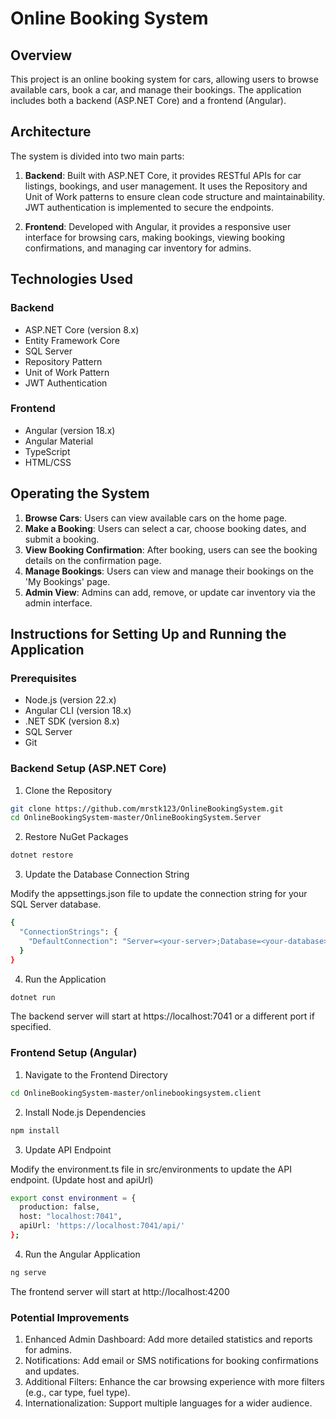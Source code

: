 # Online Booking System

## Overview

This project is an online booking system for cars, allowing users to browse available cars, book a car, and manage their bookings. The application includes both a backend (ASP.NET Core) and a frontend (Angular).

## Architecture

The system is divided into two main parts:

1. **Backend**: Built with ASP.NET Core, it provides RESTful APIs for car listings, bookings, and user management. It uses the Repository and Unit of Work patterns to ensure clean code structure and maintainability. JWT authentication is implemented to secure the endpoints.

2. **Frontend**: Developed with Angular, it provides a responsive user interface for browsing cars, making bookings, viewing booking confirmations, and managing car inventory for admins.

## Technologies Used

### Backend

- ASP.NET Core (version 8.x)
- Entity Framework Core
- SQL Server
- Repository Pattern
- Unit of Work Pattern
- JWT Authentication

### Frontend

- Angular (version 18.x)
- Angular Material
- TypeScript
- HTML/CSS

## Operating the System

1. **Browse Cars**: Users can view available cars on the home page.
2. **Make a Booking**: Users can select a car, choose booking dates, and submit a booking.
3. **View Booking Confirmation**: After booking, users can see the booking details on the confirmation page.
4. **Manage Bookings**: Users can view and manage their bookings on the 'My Bookings' page.
5. **Admin View**: Admins can add, remove, or update car inventory via the admin interface.


## Instructions for Setting Up and Running the Application

### Prerequisites

- Node.js (version 22.x)
- Angular CLI (version 18.x)
- .NET SDK (version 8.x)
- SQL Server
- Git

### Backend Setup (ASP.NET Core)

1. Clone the Repository
```bash
git clone https://github.com/mrstk123/OnlineBookingSystem.git
cd OnlineBookingSystem-master/OnlineBookingSystem.Server
```

2. Restore NuGet Packages
```bash
dotnet restore
```

3. Update the Database Connection String

Modify the appsettings.json file to update the connection string for your SQL Server database.

```bash
{
  "ConnectionStrings": {
    "DefaultConnection": "Server=<your-server>;Database=<your-database>;User Id=<your-user>;Password=<your-password>;"
  }
}
```

4. Run the Application
```bash
dotnet run
```
The backend server will start at https://localhost:7041 or a different port if specified.

### Frontend Setup (Angular)

1. Navigate to the Frontend Directory
```bash
cd OnlineBookingSystem-master/onlinebookingsystem.client
```

2. Install Node.js Dependencies
```bash
npm install
```

3. Update API Endpoint

Modify the environment.ts file in src/environments to update the API endpoint. (Update host and apiUrl)
```bash
export const environment = {
  production: false,
  host: "localhost:7041",
  apiUrl: 'https://localhost:7041/api/'
};
```

4. Run the Angular Application
```bash
ng serve
```
The frontend server will start at http://localhost:4200


### Potential Improvements
1. Enhanced Admin Dashboard: Add more detailed statistics and reports for admins.
2. Notifications: Add email or SMS notifications for booking confirmations and updates.
3. Additional Filters: Enhance the car browsing experience with more filters (e.g., car type, fuel type).
4. Internationalization: Support multiple languages for a wider audience.
